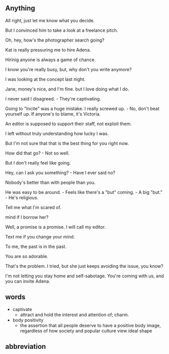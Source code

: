 ## Anything
All right, just let me know what you decide.

But I convinced him to take a look at a freelance pitch.

Oh, hey, how's the photographer search going?

Kat is really pressuring me to hire Adena.

Hirinig anyone is always a game of chance.

I know you're really busy, but, why don't you write anymore?

I was looking at the concept last night.

Jane, money's nice, and I'm fine. but I love doing what I do.

I never said I disagreed. - They're captivating.

Going to "Incite" was a huge mistake. I really screwed up. - No, don't beat yourself up. If anyone's to blame, it's Victoria.

An editor is supposed to support their staff, not exploit them.

I left without truly understanding how lucky I was.

But I'm not sure that that is the best thing for you right now.

How did that go? - Not so well.

But I don't really feel like going.

Hey, can I ask you something? - Have I ever said no?

Nobody's better than with people than you.

He was easy to be around. - Feels like there's a "but" coming. - A big "but." - He's religious.

Tell me what I'm scared of.

mind if I borrow her?

Well, a promise is a promise. I will call my editor.

Text me if you change your mind.

To me, the past is in the past.

You are so adorable.

That's the problem. I tried, but she just keeps avoiding the issue, you know?

I'm not letting you stay home and self-sabotage. You're coming with us, and you can invite Adena.



## words
- captivate
  - attract and hold the interest and attention of; charm.
- body positivity
  - the assertion that all people deserve to have a positive body image, regardless of how society and popular culture view ideal shape


## abbreviation

